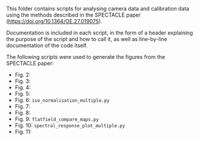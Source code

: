 This folder contains scripts for analysing camera data and calibration data using the methods described in the SPECTACLE paper (https://doi.org/10.1364/OE.27.019075).

Documentation is included in each script, in the form of a header explaining the purpose of the script and how to call it, as well as line-by-line documentation of the code itself.

The following scripts were used to generate the figures from the SPECTACLE paper:
* Fig.  2: 
* Fig.  3: 
* Fig.  4: 
* Fig.  5: 
* Fig.  6: `iso_normalisation_multiple.py`
* Fig.  7: 
* Fig.  8: 
* Fig.  9: `flatfield_compare_maps.py`
* Fig. 10: `spectral_response_plot_multiple.py`
* Fig. 11: 
